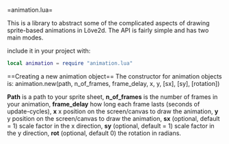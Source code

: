 
=animation.lua=


This is a library to abstract some of the complicated aspects of drawing sprite-based animations
in Löve2d. The API is fairly simple and has two main modes.


include it in your project with:
```lua
local animation = require "animation.lua"
```


==Creating a new animation object==
The constructor for animation objects is:
    animation.new(path, n_of_frames, frame_delay, x, y, [sx], [sy], [rotation])

**Path** is a path to your sprite sheet, **n_of_frames** is the number of frames in your animation,
**frame_delay** how long each frame lasts (seconds of update-cycles), **x** x position on the screen/canvas to draw the animation, **y** y position on the screen/canvas to draw the animation, **sx** (optional, default = 1) scale factor in the x direction, **sy** (optional, default = 1) scale factor in the y direction, **rot** (optional, default 0) the rotation in radians. 
